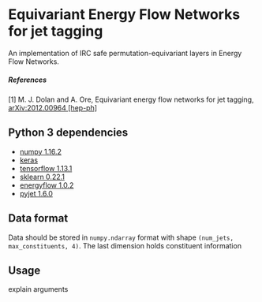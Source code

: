 # Equivariant Energy Flow Networks for jet tagging
An implementation of IRC safe permutation-equivariant layers in Energy Flow Networks.

##### References
[1] M. J. Dolan and A. Ore, Equivariant energy flow networks for jet tagging,
[arXiv:2012.00964 [hep-ph]](https://arxiv.org/abs/2012.00964)

## Python 3 dependencies
- [numpy 1.16.2](https://numpy.org/)
- [keras ](https://keras.io/)
- [tensorflow 1.13.1](https://www.tensorflow.org/)
- [sklearn 0.22.1](https://scikit-learn.org/stable/)
- [energyflow 1.0.2](https://energyflow.network/)
- [pyjet 1.6.0](https://github.com/scikit-hep/pyjet)

## Data format
Data should be stored in `numpy.ndarray` format with shape `(num_jets, max_constituents, 4)`. The last dimension holds constituent information 

## Usage
explain arguments
